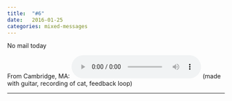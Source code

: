 ```yaml
---
title:  "#6"
date:   2016-01-25
categories: mixed-messages
---
```

No mail today

From Cambridge, MA:
<audio controls="controls">
	<a href="/assets/mm/1-25-16.wav">1-25-16.wav</a>
	<source src="/assets/mm/1-25-16.wav" type="audio/wav">
</audio>
(made with guitar, recording of cat, feedback loop)

***